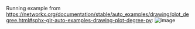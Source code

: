 Running example from https://networkx.org/documentation/stable/auto_examples/drawing/plot_degree.html#sphx-glr-auto-examples-drawing-plot-degree-py:
![image](https://user-images.githubusercontent.com/60198697/156814653-977fbca1-00c3-4df9-bef2-32e17af61ad7.png)
